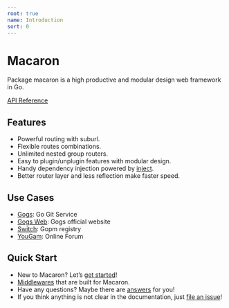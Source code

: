 ```yaml
---
root: true
name: Introduction
sort: 0
---
```


# Macaron 

Package macaron is a high productive and modular design web framework in Go.

[API Reference](https://gowalker.org/github.com/Unknwon/macaron)

## Features

- Powerful routing with suburl.
- Flexible routes combinations.
- Unlimited nested group routers.
- Easy to plugin/unplugin features with modular design.
- Handy dependency injection powered by [inject](https://github.com/codegangsta/inject).
- Better router layer and less reflection make faster speed.

## Use Cases

- [Gogs](https://github.com/gogits/gogs): Go Git Service
- [Gogs Web](https://github.com/gogits/gogsweb): Gogs official website
- [Switch](https://github.com/gpmgo/switch): Gopm registry
- [YouGam](http://yougam.com): Online Forum

## Quick Start

- New to Macaron? Let’s [get started](getting_started)!
- [Middlewares](../middlewares) that are built for Macaron.
- Have any questions? Maybe there are [answers](../faqs) for you!
- If you think anything is not clear in the documentation, just [file an issue](https://github.com/macaron-contrib/docs/issues)!